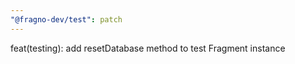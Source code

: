 ```yaml
---
"@fragno-dev/test": patch
---
```


feat(testing): add resetDatabase method to test Fragment instance
